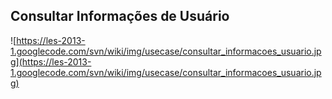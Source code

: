 ## Consultar Informações de Usuário ##

![https://les-2013-1.googlecode.com/svn/wiki/img/usecase/consultar_informacoes_usuario.jpg](https://les-2013-1.googlecode.com/svn/wiki/img/usecase/consultar_informacoes_usuario.jpg)